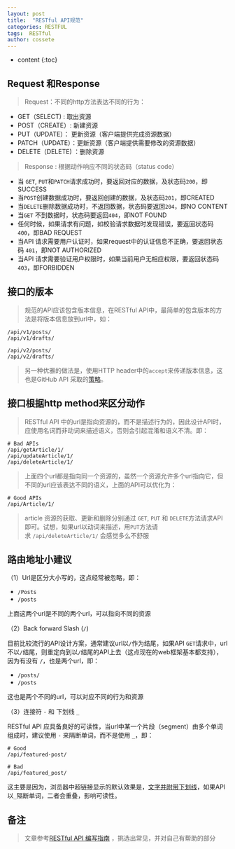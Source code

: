 ```yaml
---
layout: post
title:  "RESTful API规范"
categories: RESTFUL
tags:  RESTful 
author: cossete
---
```


* content
{:toc}

## Request 和Response
> Request：不同的http方法表达不同的行为：

- GET（SELECT) : 取出资源
- POST（CREATE）:  新建资源
- PUT（UPDATE）： 更新资源（客户端提供完成资源数据）
- PATCH（UPDATE）：更新资源（客户端提供需要修改的资源数据）
- DELETE（DELETE) ：删除资源

> Response : 根据动作响应不同的状态码（status code） 

- 当 `GET`, `PUT`和`PATCH`请求成功时，要返回对应的数据，及状态码`200`，即SUCCESS
- 当`POST`创建数据成功时，要返回创建的数据，及状态码`201`，即CREATED
- 当`DELETE`删除数据成功时，不返回数据，状态码要返回`204`，即NO CONTENT
- 当`GET` 不到数据时，状态码要返回`404`，即NOT FOUND
- 任何时候，如果请求有问题，如校验请求数据时发现错误，要返回状态码 `400`，即BAD REQUEST
- 当API 请求需要用户认证时，如果request中的认证信息不正确，要返回状态码 `401`，即NOT AUTHORIZED
- 当API 请求需要验证用户权限时，如果当前用户无相应权限，要返回状态码 `403`，即FORBIDDEN

## 接口的版本

> 规范的API应该包含版本信息，在RESTful API中，最简单的包含版本的方法是将版本信息放到url中，如： 

```
/api/v1/posts/
/api/v1/drafts/

/api/v2/posts/
/api/v2/drafts/
```

> 另一种优雅的做法是，使用HTTP header中的`accept`来传递版本信息，这也是GitHub API 采取的[策略](https://developer.github.com/v3/media/#request-specific-version)。 

## 接口根据http method来区分动作
> RESTful API 中的url是指向资源的，而不是描述行为的，因此设计API时，应使用名词而非动词来描述语义，否则会引起混淆和语义不清。即：

```
# Bad APIs
/api/getArticle/1/
/api/updateArticle/1/
/api/deleteArticle/1/
```

> 上面四个url都是指向同一个资源的，虽然一个资源允许多个url指向它，但不同的url应该表达不同的语义，上面的API可以优化为： 

```
# Good APIs
/api/Article/1/
```

> article 资源的获取、更新和删除分别通过 `GET`, `PUT` 和 `DELETE`方法请求API即可。试想，如果url以动词来描述，用`PUT`方法请求 `/api/deleteArticle/1/` 会感觉多么不舒服 



## 路由地址小建议

（1）Url是区分大小写的，这点经常被忽略，即：

- `/Posts`
- `/posts`

上面这两个url是不同的两个url，可以指向不同的资源

（2）Back forward Slash (`/`)

目前比较流行的API设计方案，通常建议url以`/`作为结尾，如果API `GET`请求中，url不以`/`结尾，则重定向到以`/`结尾的API上去（这点现在的web框架基本都支持），因为有没有 `/`，也是两个url，即：

- `/posts/`
- `/posts`

这也是两个不同的url，可以对应不同的行为和资源

（3）连接符 `-` 和 下划线 `_`

RESTful API 应具备良好的可读性，当url中某一个片段（segment）由多个单词组成时，建议使用 `-` 来隔断单词，而不是使用 `_`，即：

```
# Good
/api/featured-post/

# Bad
/api/featured_post/
```

这主要是因为，浏览器中超链接显示的默认效果是，[文字并附带下划线](http://blog.igevin.info/)，如果API以`_`隔断单词，二者会重叠，影响可读性。



## 备注

> 文章参考[RESTful API 编写指南](https://blog.igevin.info/posts/restful-api-get-started-to-write/) ，挑选出常见，并对自己有帮助的部分